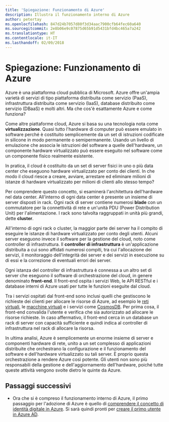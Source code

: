 ```yaml
---
title: 'Spiegazione: Funzionamento di Azure'
description: Illustra il funzionamento interno di Azure
author: petertay
ms.openlocfilehash: 847d24b7057d80f3d34aac7900cfb64fec60a640
ms.sourcegitcommit: 2e8b06e9c07875d65b91d5431bfd4bc465a7a242
ms.translationtype: HT
ms.contentlocale: it-IT
ms.lasthandoff: 02/09/2018
---
```

# <a name="explainer-how-does-azure-work"></a>Spiegazione: Funzionamento di Azure

Azure è una piattaforma cloud pubblica di Microsoft. Azure offre un'ampia varietà di servizi di tipo piattaforma distribuita come servizio (PaaS), infrastruttura distribuita come servizio (IaaS), database distribuito come servizio (DBaaS) e molti altri. Ma che cos'è esattamente Azure e come funziona?

Come altre piattaforme cloud, Azure si basa su una tecnologia nota come **virtualizzazione**. Quasi tutto l'hardware di computer può essere emulato in software perché è costituito semplicemente da un set di istruzioni codificate in silicone in modo permanente o semipermanente. Usando un livello di emulazione che associa le istruzioni del software a quelle dell'hardware, un componente hardware virtualizzato può essere eseguito nel software come un componente fisico realmente esistente.

In pratica, il cloud è costituito da un set di server fisici in uno o più data center che eseguono hardware virtualizzato per conto dei clienti. In che modo il cloud riesce a creare, avviare, arrestare ed eliminare milioni di istanze di hardware virtualizzato per milioni di clienti allo stesso tempo?

Per comprendere questo concetto, si esaminerà l'architettura dell'hardware nel data center.  All'interno di ogni data center è presente un insieme di server disposti in rack. Ogni rack di server contiene numerosi **blade** con un commutatore per la connettività di rete e un'unità PDU (Power Distribution Unit) per l'alimentazione. I rack sono talvolta raggruppati in unità più grandi, dette **cluster**. 

All'interno di ogni rack o cluster, la maggior parte dei server ha il compito di eseguire le istanze di hardware virtualizzato per conto degli utenti. Alcuni server eseguono invece il software per la gestione del cloud, noto come controller di infrastruttura. Il **controller di infrastruttura** è un'applicazione distribuita a cui sono affidati numerosi compiti, tra cui l'allocazione dei servizi, il monitoraggio dell'integrità dei server e dei servizi in esecuzione su di essi e la correzione di eventuali errori dei server.

Ogni istanza del controller di infrastruttura è connessa a un altro set di server che eseguono il software di orchestrazione del cloud, in genere denominato **front-end**. Il front-end ospita i servizi Web, le API RESTful e i database interni di Azure usati per tutte le funzioni eseguite dal cloud. 

Tra i servizi ospitati dal front-end sono inclusi quelli che gestiscono le richieste dei clienti per allocare le risorse di Azure, ad esempio le [reti virtuali][vnet], le [macchine virtuali][vms] e i servizi come [CosmosDB]. Per prima cosa, il front-end convalida l'utente e verifica che sia autorizzato ad allocare le risorse richieste. In caso affermativo, il front-end cerca in un database un rack di server con capacità sufficiente e quindi indica al controller di infrastruttura nel rack di allocare la risorsa.

In ultima analisi, Azure è semplicemente un enorme insieme di server e componenti hardware di rete, unito a un set complesso di applicazioni distribuite che orchestrano la configurazione e il funzionamento del software e dell'hardware virtualizzato su tali server. È proprio questa orchestrazione a rendere Azure così potente. Gli utenti non sono più responsabili della gestione e dell'aggiornamento dell'hardware, poiché tutte queste attività vengono svolte dietro le quinte da Azure. 

## <a name="next-steps"></a>Passaggi successivi

* Ora che si è compreso il funzionamento interno di Azure, il primo passaggio per l'adozione di Azure è quello di [comprendere il concetto di identità digitale in Azure](tenant-explainer.md). Si sarà quindi pronti per [creare il primo utente in Azure AD][docs-add-users-to-aad].

<!-- Links -->

[cosmosdb]: /azure/cosmos-db/introduction
[docs-add-users-to-aad]: /azure/active-directory/add-users-azure-active-directory?toc=/azure/architecture/cloud-adoption-guide/toc.json
[vms]: /azure/virtual-machines/
[vnet]: /azure/virtual-network/virtual-networks-overview